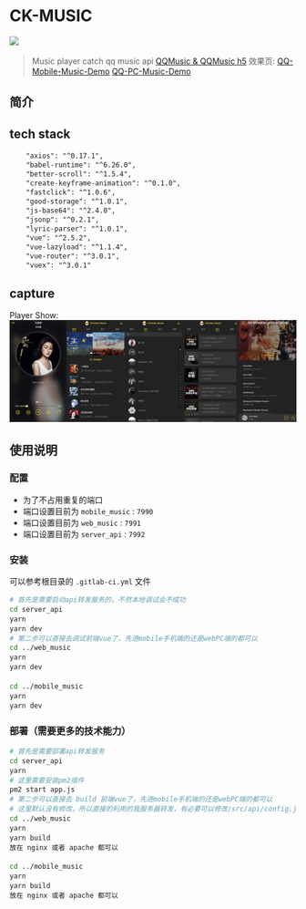 # CK-MUSIC
![](https://travis-ci.org/Lanseria/ck-music.svg?branch=master)
> Music player catch qq music api [QQMusic & QQMusic h5](https://y.qq.com) 效果页: [QQ-Mobile-Music-Demo](http://qqmusic.limonplayer.cn/#/recommend)
[QQ-PC-Music-Demo](http://qqmusic1.limonplayer.cn)

## 简介

## tech stack

```
    "axios": "^0.17.1",
    "babel-runtime": "^6.26.0",
    "better-scroll": "^1.5.4",
    "create-keyframe-animation": "^0.1.0",
    "fastclick": "^1.0.6",
    "good-storage": "^1.0.1",
    "js-base64": "^2.4.0",
    "jsonp": "^0.2.1",
    "lyric-parser": "^1.0.1",
    "vue": "^2.5.2",
    "vue-lazyload": "^1.1.4",
    "vue-router": "^3.0.1",
    "vuex": "^3.0.1"
```

## capture

Player Show:
![song-page](./docs/img/player-surface-ip6p.png)

## 使用说明

### 配置

- 为了不占用重复的端口
- 端口设置目前为 `mobile_music` : `7990`
- 端口设置目前为 `web_music` : `7991`
- 端口设置目前为 `server_api` : `7992`

### 安装

可以参考根目录的 `.gitlab-ci.yml` 文件

```bash
# 首先是需要启动api转发服务的，不然本地调试会不成功
cd server_api
yarn
yarn dev
# 第二步可以直接去调试前端vue了，先进mobile手机端的还是webPC端的都可以
cd ../web_music
yarn
yarn dev

cd ../mobile_music
yarn
yarn dev

```

### 部署（需要更多的技术能力）

```bash
# 首先是需要部署api转发服务
cd server_api
yarn
# 这里需要安装pm2插件
pm2 start app.js
# 第二步可以直接去 build 前端vue了，先进mobile手机端的还是webPC端的都可以
# 这里默认没有修改，所以直接的利用的我服务器转发，有必要可以修改/src/api/config.js文件
cd ../web_music
yarn
yarn build
放在 nginx 或者 apache 都可以

cd ../mobile_music
yarn
yarn build
放在 nginx 或者 apache 都可以
```
